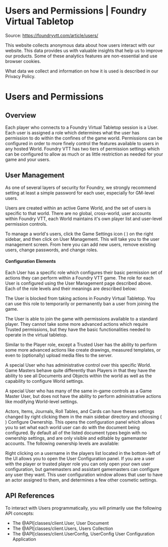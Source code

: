 # Users and Permissions | Foundry Virtual Tabletop

Source: https://foundryvtt.com/article/users/

This website collects anonymous data about how users interact with our website. This data provides us with 
        valuable insights that help us to improve our products. Some of these analytics features are non-essential 
        and use browser cookies.

What data we collect and information on how it is used is described in our 
        Privacy Policy.


# Users and Permissions


## 


## Overview

Each player who connects to a Foundry Virtual Tabletop session is a User. Each user is assigned a role which determines what the user has permission to do within the confines of the game world. Permissions can be configured in order to more finely control the features available to users in any hosted World. Foundry VTT has two tiers of permission settings which can be configured to allow as much or as little restriction as needed for your game and your users.


## User Management

As one of several layers of security for Foundry, we strongly recommend setting at least a simple password for each user, especially for GM-level users.

Users are created within an active Game World, and the set of users is specific to that world. There are no global, cross-world, user accounts within Foundry VTT, each World maintains it's own player list and user-level permission controls.

To manage a world's users, click the Game Settings icon ( ) on the right sidebar, and then click on   User Management. This will take you to the user management screen. From here you can add new users, remove existing users, change passwords, and change roles.


#### Configuration Elements

Each User has a specific role which configures their basic permission set of actions they can perform within a Foundry VTT game. The role for each User is configured using the User Management page described above. Each of the role levels and their meanings are described below:

The User is blocked from taking actions in Foundry Virtual Tabletop. You can use this role to temporarily or permanently ban a user from joining the game.

The User is able to join the game with permissions available to a standard player. They cannot take some more advanced actions which require Trusted permissions, but they have the basic functionalities needed to operate in the virtual tabletop.

Similar to the Player role, except a Trusted User has the ability to perform some more advanced actions like create drawings, measured templates, or even to (optionally) upload media files to the server.

A special User who has administrative control over this specific World. Game Masters behave quite differently than Players in that they have the ability to see all Documents and Objects within the world as well as the capability to configure World settings.

A special User who has many of the same in-game controls as a Game Master User, but does not have the ability to perform administrative actions like modifying World-level settings.

Actors, Items, Journals, Roll Tables, and Cards can have theses settings changed by right clicking them in the main sidebar directory and choosing ( ) Configure Ownership. This opens the configuration panel which allows you to set what each world user can do with the document being configured. By default all of the listed document types begin with no ownership settings, and are only visible and editable by gamemaster accounts. The following ownership levels are available:

Right clicking on a username in the players list located in the bottom-left of the UI allows you to open the   User Configuration panel. If you are a user with the player or trusted player role you can only open your own user configuration, but gamemasters and assistant gamemasters can configure any user they want. This user configuration window allows that user to have an actor assigned to them, and determines a few other cosmetic settings.


## API References

To interact with Users programmatically, you will primarily use the following API concepts:

- The @API[classes/client.User, User Document
- The @API[classes/client.Users, Users Collection
- The @API[classes/client.UserConfig, UserConfig User Configuration Application

